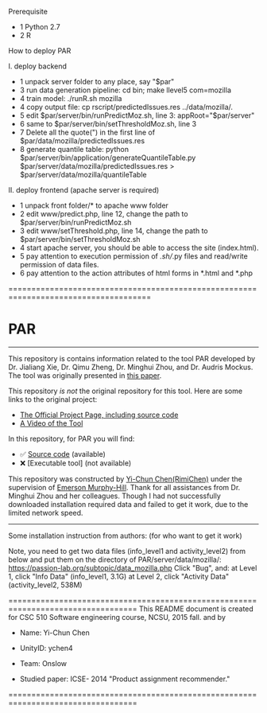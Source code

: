 Prerequisite
- 1 Python 2.7
- 2 R

How to deploy PAR

I. deploy backend
- 1 unpack server folder to any place, say "$par"
- 3 run data generation pipeline: cd bin; make llevel5 com=mozilla
- 4 train model: ./runR.sh mozilla
- 4 copy output file: cp rscript/predictedIssues.res ../data/mozilla/.
- 5 edit $par/server/bin/runPredictMoz.sh, line 3: appRoot="$par/server"
- 6 same to $par/server/bin/setThresholdMoz.sh, line 3
- 7 Delete all the quote(") in the first line of $par/data/mozilla/predictedIssues.res 
- 8 generate quantile table: python $par/server/bin/application/generateQuantileTable.py $par/server/data/mozilla/predictedIssues.res > $par/server/data/mozilla/quantileTable

II. deploy frontend (apache server is required)
- 1 unpack front folder/* to apache www folder
- 2 edit www/predict.php, line 12, change the path to $par/server/bin/runPredictMoz.sh
- 3 edit www/setThreshold.php, line 14, change the path to $par/server/bin/setThresholdMoz.sh
- 4 start apache server, you should be able to access the site (index.html).
- 5 pay attention to execution permission of *.sh/*.py files and read/write permission of data files.
- 6 pay attention to the action attributes of html forms in *.html and *.php 

=====================================================================================

# PAR

***

This repository is contains information related to the tool PAR developed by Dr. Jialiang Xie, Dr. Qimu Zheng, Dr. Minghui Zhou, and Dr. Audris Mockus. 
The tool was originally presented in [this paper](http://dl.acm.org/citation.cfm?id=2591073&CFID=706774826&CFTOKEN=98353804).

This repository _is not_ the original repository for this tool. Here are some links to the original project:
* [The Official Project Page, including source code](ttps://github.com/minghuizhou/PAR.git)
* [A Video of the Tool](http://youtu.be/IuykbzSTj8s)

In this repository, for PAR you will find:
* :white_check_mark: [Source code](https://github.com/SoftwareEngineeringToolDemos/ICSE-2014-PAR) (available)
* :x: [Executable tool] (not available)

This repository was constructed by [Yi-Chun Chen(RimiChen)](https://github.com/RimiChen) under the supervision of [Emerson Murphy-Hill](https://github.com/CaptainEmerson). 
Thank for all assistances from Dr. Minghui Zhou and her colleagues. 
Though I had not successfully downloaded installation required data and failed to get it work, due to the limited network speed.


-------------------------------
Some installation instruction from authors: (for who want to get it work)

Note,  you need to get two data files (info_level1 and activity_level2) from below and put them on the directory of PAR/server/data/mozilla/:
https://passion-lab.org/subtopic/data_mozilla.php
Click "Bug", and:
at Level 1, click "Info Data" (info_level1, 3.1G)
at Level 2, click   "Activity Data" (activity_level2, 538M)


==================================================================================
This README document is created for CSC 510 Software engineering course, NCSU, 2015 fall.
and by
* Name: Yi-Chun Chen
* UnityID: ychen4
* Team: Onslow

* Studied paper: ICSE- 2014 "Product assignment recommender."

==================================================================================

